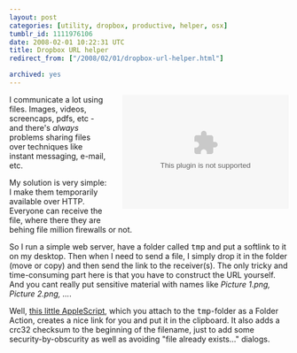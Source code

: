 ```yaml
---
layout: post
categories: [utility, dropbox, productive, helper, osx]
tumblr_id: 1111976106  
date: 2008-02-01 10:22:31 UTC
title: Dropbox URL helper
redirect_from: ["/2008/02/01/dropbox-url-helper.html"]

archived: yes
---
```


<embed type="video/quicktime" scale="aspect" src="/attachments/2008/02/finder001.mov" width="300" height="206" pluginspage="http://www.apple.com/quicktime/download/" autoplay="false" controller="true" style="float:right;clear:right;margin-left:2em;margin-bottom:2em"></embed>I communicate a lot using files. Images, videos, screencaps, pdfs, etc - and there's <em>always</em> problems sharing files over techniques like instant messaging, e-mail, etc.

My solution is very simple: I make them temporarily available over HTTP. Everyone can receive the file, where there they are behing file million firewalls or not.

So I run a simple web server, have a folder called <tt>tmp</tt> and put a softlink to it on my desktop. Then when I need to send a file, I simply drop it in the folder (move or copy) and then send the link to the receiver(s). The only tricky and time-consuming part here is that you have to construct the URL yourself. And you cant really put sensitive material with names like <em>Picture 1.png, Picture 2.png, ...</em>.

Well, <a href="http://svn.hunch.se/rasmus/folder-action-url-in-clipboard/">this little AppleScript</a>, which you attach to the <tt>tmp</tt>-folder as a Folder Action, creates a nice link for you and put it in the clipboard. It also adds a crc32 checksum to the beginning of the filename, just to add some security-by-obscurity as well as avoiding "file already exists..." dialogs.
